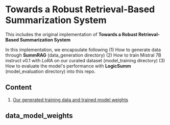 # Towards a Robust Retrieval-Based Summarization System

This includes the original implementation of **Towards a Robust Retrieval-Based Summarization System** 

In this implementation, we encapsulate following (1) How to generate data through **SummRAG** (data_generation directory) (2) How to train Mistral 7B instruct v0.1 with LoRA on our curated dataset (model_training directory) (3) How to evaluate the model's performance with **LogicSumm** (model_evaluation directory) into this repo. 


## Content 
1. [Our generated training data and trained model weights](#data_model_weights)





## data_model_weights
